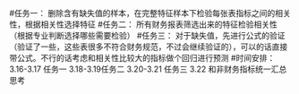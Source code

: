 #任务一：
删除含有缺失值的样本，在完整特征样本下检验每张表指标之间的相关性，根据相关性选择特征
#任务二：
所有财务报表筛选出来的特征检验相关性（根据专业判断选择哪些需要检验）
#任务三：
对于缺失值，先进行公式的验证（验证了一些，这些表很多不符合财务规范，不过会继续验证的），可以的话直接带公式。不行的话考虑和相关性比较大的指标做个回归进行预测
#时间安排：
3.16-3.17 任务一  3.18-3.19任务二 3.20-3.21 任务三 3.22 和非财务指标统一汇总思考
